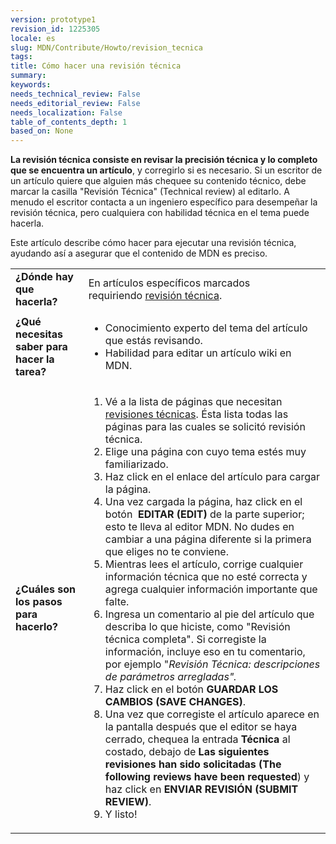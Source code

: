 ```yaml
---
version: prototype1
revision_id: 1225305
locale: es
slug: MDN/Contribute/Howto/revision_tecnica
tags: 
title: Cómo hacer una revisión técnica
summary: 
keywords: 
needs_technical_review: False
needs_editorial_review: False
needs_localization: False
table_of_contents_depth: 1
based_on: None
---
```

<p class="summary"><strong>La revisión técnica consiste en revisar la precisión técnica y lo completo que se encuentra un artículo</strong>, y corregirlo si es necesario. Si un escritor de un artículo quiere que alguien más chequee su contenido técnico, debe marcar la casilla "Revisión Técnica" (Technical review) al editarlo. A menudo el escritor contacta a un ingeniero específico para desempeñar la revisión técnica, pero cualquiera con habilidad técnica en el tema puede hacerla.</p>

<p><span class="seoSummary">Este artículo describe cómo hacer para ejecutar una revisión técnica, ayudando así a asegurar que el contenido de MDN es preciso.</span></p>

<table class="fullwidth-table">
 <tbody>
  <tr>
   <td><strong>¿Dónde hay que hacerla?</strong></td>
   <td>En artículos específicos marcados requiriendo&nbsp;<a href="/en-US/docs/needs-review/technical">revisión técnica</a>.</td>
  </tr>
  <tr>
   <td><strong>¿Qué necesitas saber para hacer la tarea?</strong></td>
   <td>
    <ul>
     <li>Conocimiento experto del tema del artículo que estás revisando.</li>
     <li>Habilidad para editar un artículo wiki en MDN.</li>
    </ul>
   </td>
  </tr>
  <tr>
   <td><strong>¿Cuáles son los pasos para hacerlo?</strong></td>
   <td>
    <ol>
     <li>Vé a la lista de páginas que necesitan <a href="/en-US/docs/needs-review/technical">revisiones técnicas</a>. Ésta lista todas las páginas para las cuales se solicitó revisión técnica.</li>
     <li>Elige una página con cuyo tema estés muy familiarizado.</li>
     <li>Haz click en el enlace del artículo&nbsp;para cargar la página.</li>
     <li>Una vez cargada la página, haz click en el botón &nbsp;<strong>EDITAR (EDIT)</strong>&nbsp;de la parte superior; esto te lleva al editor MDN. No dudes en cambiar a una página diferente si la primera que eliges no te conviene.</li>
     <li>Mientras lees el artículo, corrige cualquier información técnica que no esté correcta y agrega cualquier información importante que falte.</li>
     <li>Ingresa un comentario al pie del artículo que describa lo que hiciste, como "Revisión técnica completa".&nbsp;Si corregiste la información, incluye eso en tu comentario, por ejemplo "<em>Revisión Técnica: descripciones de parámetros arregladas".</em></li>
     <li>Haz click en el botón&nbsp;<strong>GUARDAR LOS CAMBIOS (SAVE CHANGES)</strong>.</li>
     <li>Una vez que corregiste el artículo aparece en la pantalla después que el editor se haya cerrado, chequea la entrada&nbsp;<strong>Técnica</strong>&nbsp;al costado, debajo de <strong>Las siguientes revisiones han sido solicitadas (The following reviews have been requested</strong>) y haz click en <strong>ENVIAR REVISIÓN (SUBMIT REVIEW)</strong>.</li>
     <li>Y listo!</li>
    </ol>
   </td>
  </tr>
 </tbody>
</table>

<p>&nbsp;</p>

